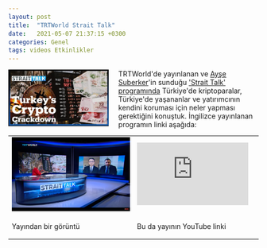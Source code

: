```yaml
---
layout: post
title:  "TRTWorld Strait Talk"
date:   2021-05-07 21:37:15 +0300
categories: Genel
tags: videos Etkinlikler
---
```


<img align="left" src="/assets/strait-talk-poster_800.png" style="width:40%; padding-right:20px"> TRTWorld'de yayınlanan ve [Ayşe Suberker](https://twitter.com/suberker)'in sunduğu ['Strait Talk' programında](https://www.trtworld.com/video/strait-talk/turkey-to-implement-new-cryptocurrency-regulations/60952eff3b0f87001e8e3f6c) Türkiye'de kriptoparalar, Türkiye'de yaşananlar ve yatırımcının kendini koruması için neler yapması gerektiğini konuştuk. İngilizce yayınlanan programın linki aşağıda: 
&nbsp;

<table><tr><td style="width:50%">
<img src="/assets/strait-talk-200507-yayin_800.png">
</td>
<td style="width:50%">
<iframe width="224" height="126" src="https://youtu.be/embed/pITLLp1BZQw" frameborder="0" allowfullscreen></iframe></td></tr>
<tr><td style="width:50%; vertical-align:top">
<p>
Yayından bir görüntü 
</p></td>
<td style="width:50%; vertical-align:top">
<p>Bu da yayının YouTube linki</p>
</td></tr> 
</table>
